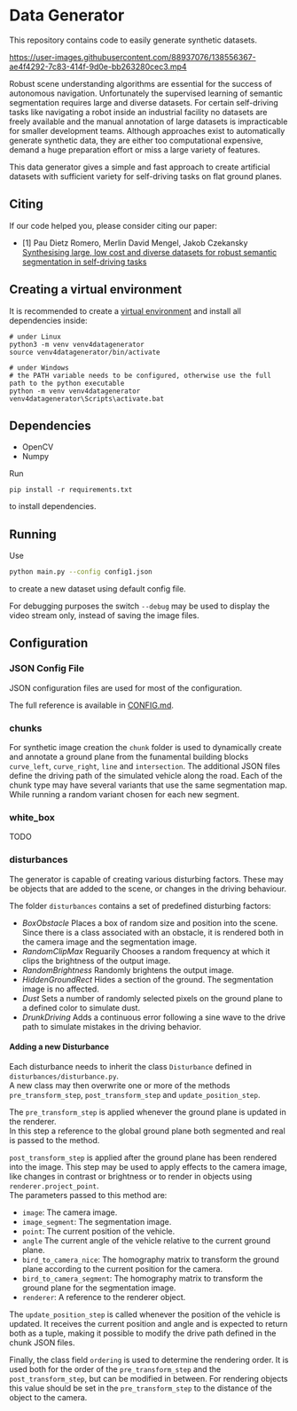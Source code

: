 
# Data Generator

This repository contains code to easily generate synthetic datasets.

https://user-images.githubusercontent.com/88937076/138556367-ae4f4292-7c83-414f-9d0e-bb263280cec3.mp4

Robust scene understanding algorithms are essential for the success of autonomous navigation. Unfortunately the supervised learning of semantic segmentation requires large and diverse datasets. For certain self-driving tasks like navigating a robot inside an industrial facility no datasets are freely available and the manual annotation of large datasets is impracticable for smaller development teams. Although approaches exist to automatically generate synthetic data, they are either too computational expensive, demand a huge preparation effort or miss a large variety of features.  

This data generator gives a simple and fast approach to create artificial datasets with sufficient variety for self-driving tasks on flat ground planes.

## Citing

If our code helped you, please consider citing our paper:  
- [1] Pau Dietz Romero, Merlin David Mengel, Jakob Czekansky  
  [Synthesising large, low cost and diverse datasets for robust semantic segmentation in self-driving tasks]()


## Creating a virtual environment

It is recommended to create a [virtual environment](https://docs.python.org/3/library/venv.html#venv-def) and install all dependencies inside:
```
# under Linux
python3 -m venv venv4datagenerator
source venv4datagenerator/bin/activate

# under Windows
# the PATH variable needs to be configured, otherwise use the full path to the python executable
python -m venv venv4datagenerator
venv4datagenerator\Scripts\activate.bat
```

## Dependencies

- OpenCV
- Numpy

Run
```
pip install -r requirements.txt
```
to install dependencies.

## Running

Use
```bash
python main.py --config config1.json
```
to create a new dataset using default config file.

For debugging purposes the switch `--debug` may be used to display the video stream only, instead of saving the image files.

## Configuration

### JSON Config File
JSON configuration files are used for most of the configuration.

The full reference is available in [CONFIG.md](CONFIG.md).

### chunks
For synthetic image creation the `chunk` folder is used to dynamically create and annotate a ground plane
from the funamental building blocks `curve_left`, `curve_right`, `line` and `intersection`.
The additional JSON files define the driving path of the simulated vehicle along the road.
Each of the chunk type may have several variants that use the same segmentation map. While running a random variant
chosen for each new segment.

### white_box
TODO


### disturbances
The generator is capable of creating various disturbing factors.
These may be objects that are added to the scene, or changes in the driving behaviour.

The folder `disturbances` contains a set of predefined disturbing factors:

- _BoxObstacle_ Places a box of random size and position into the scene.
Since there is a class associated with an obstacle, it is rendered both in the camera image and the segmentation image.
- _RandomClipMax_ Reguarily Chooses a random frequency at which it clips the brightness of the output image.
- _RandomBrightness_ Randomly brightens the output image.
- _HiddenGroundRect_ Hides a section of the ground. The segmentation image is no affected.
- _Dust_ Sets a number of randomly selected pixels on the ground plane to a defined color to simulate dust.
- _DrunkDriving_ Adds a continuous error following a sine wave to the drive path to simulate mistakes in the driving behavior.

#### Adding a new Disturbance

Each disturbance needs to inherit the class `Disturbance` defined in `disturbances/disturbance.py`.  
A new class may then overwrite one or more of the methods `pre_transform_step`, `post_transform_step` and `update_position_step`.  

The `pre_transform_step` is applied whenever the ground plane is updated in the renderer.  
In this step a reference to the global ground plane both segmented and real is passed to the method. 

`post_transform_step` is applied after the ground plane has been rendered into the image. This step may be used to apply effects to the camera image, like changes in contrast or brightness or to render in objects using `renderer.project_point`.  
The parameters passed to this method are:

- `image`: The camera image.
- `image_segment`: The segmentation image.
- `point`: The current position of the vehicle.
- `angle` The current angle of the vehicle relative to the current ground plane.
- `bird_to_camera_nice`: The homography matrix to transform the ground plane according to the current position for the camera. 
- `bird_to_camera_segment`: The homography matrix to transform the ground plane for the segmentation image.
- `renderer`: A reference to the renderer object.

The `update_position_step` is called whenever the position of the vehicle is updated. It receives the current position and angle and is expected to return both as a tuple, making it possible to modify the drive path defined in the chunk JSON files.

Finally, the class field `ordering` is used to determine the rendering order. It is used both for the order of the `pre_transform_step` and the `post_transform_step`, but can be modified in between. For rendering objects this value should be set in the `pre_transform_step` to the distance of the object to the camera.
